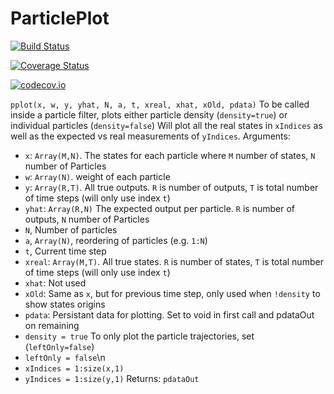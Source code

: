 # ParticlePlot

[![Build Status](https://travis-ci.org/baggepinnen/ParticlePlot.jl.svg?branch=master)](https://travis-ci.org/baggepinnen/ParticlePlot.jl)

[![Coverage Status](https://coveralls.io/repos/baggepinnen/ParticlePlot.jl/badge.svg?branch=master&service=github)](https://coveralls.io/github/baggepinnen/ParticlePlot.jl?branch=master)

[![codecov.io](http://codecov.io/github/baggepinnen/ParticlePlot.jl/coverage.svg?branch=master)](http://codecov.io/github/baggepinnen/ParticlePlot.jl?branch=master)


`pplot(x, w, y, yhat, N, a, t, xreal, xhat, xOld, pdata)`
To be called inside a particle filter, plots either particle density (`density=true`) or individual particles (`density=false`) 
Will plot all the real states in `xIndices` as well as the expected vs real measurements of `yIndices`.
Arguments:
* `x`: `Array(M,N)`. The states for each particle where `M` number of states, `N` number of Particles
* `w`: `Array(N)`. weight of each particle
* `y`: `Array(R,T)`. All true outputs. `R` is number of outputs, `T` is total number of time steps (will only use index `t`)
* `yhat`: `Array(R,N)` The expected output per particle. `R` is number of outputs, `N` number of Particles
* `N`, Number of particles
* `a`, `Array(N)`, reordering of particles (e.g. `1:N`)
* `t`, Current time step
* `xreal`: `Array(M,T)`. All true states. `R` is number of states, `T` is total number of time steps (will only use index `t`)
* `xhat`: Not used
* `xOld`: Same as `x`, but for previous time step, only used when `!density` to show states origins
* `pdata`: Persistant data for plotting. Set to void in first call and pdataOut on remaining 
* `density = true` To only plot the particle trajectories, set (`leftOnly=false`)
* `leftOnly = false`\n
* `xIndices = 1:size(x,1)`
* `yIndices = 1:size(y,1)`
Returns: `pdataOut`
